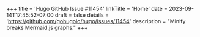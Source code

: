 +++
title = 'Hugo GitHub Issue #11454'
linkTitle = 'Home'
date = 2023-09-14T17:45:52-07:00
draft = false
details = 'https://github.com/gohugoio/hugo/issues/11454'
description = "Minify breaks Mermaid.js graphs."
+++
